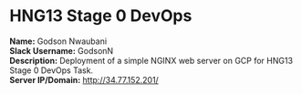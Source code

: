 # HNG13 Stage 0 DevOps

**Name:** Godson Nwaubani  
**Slack Username:** GodsonN  
**Description:** Deployment of a simple NGINX web server on GCP for HNG13 Stage 0 DevOps Task.  
**Server IP/Domain:** http://34.77.152.201/
